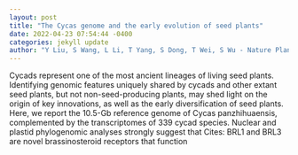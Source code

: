 ```yaml
--- 
layout: post 
title: "The Cycas genome and the early evolution of seed plants" 
date: 2022-04-23 07:54:44 -0400 
categories: jekyll update 
author: "Y Liu, S Wang, L Li, T Yang, S Dong, T Wei, S Wu - Nature Plants, 2022" 
--- 
```

Cycads represent one of the most ancient lineages of living seed plants. Identifying genomic features uniquely shared by cycads and other extant seed plants, but not non-seed-producing plants, may shed light on the origin of key innovations, as well as the early diversification of seed plants. Here, we report the 10.5-Gb reference genome of Cycas panzhihuaensis, complemented by the transcriptomes of 339 cycad species. Nuclear and plastid phylogenomic analyses strongly suggest that Cites: BRL1 and BRL3 are novel brassinosteroid receptors that function